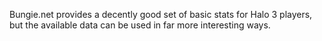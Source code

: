 Bungie.net provides a decently good set of basic stats for Halo 3 players, but the available data can be used in far more interesting ways.